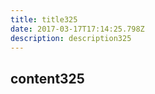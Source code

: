 ```yaml
---
title: title325
date: 2017-03-17T17:14:25.798Z
description: description325
---
```


## content325
  
